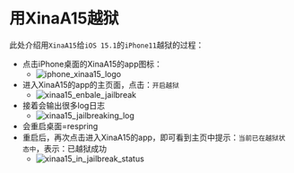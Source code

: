 # 用XinaA15越狱

此处介绍用`XinaA15`给`iOS 15.1`的`iPhone11`越狱的过程：

* 点击iPhone桌面的XinaA15的app图标：
  * ![iphone_xinaa15_logo](../../../assets/img/iphone_xinaa15_logo.png)
* 进入XinaA15的app的主页面，点击：`开启越狱`
  * ![xinaa15_enbale_jailbreak](../../../assets/img/xinaa15_enbale_jailbreak.jpg)
* 接着会输出很多log日志
  * ![xinaa15_jailbreaking_log](../../../assets/img/xinaa15_jailbreaking_log.jpg)
* 会重启桌面=respring
* 重启后，再次点击进入XinaA15的app，即可看到主页中提示：`当前已在越狱状态中`，表示：已越狱成功
  * ![xinaa15_in_jailbreak_status](../../../assets/img/xinaa15_in_jailbreak_status.jpg)
